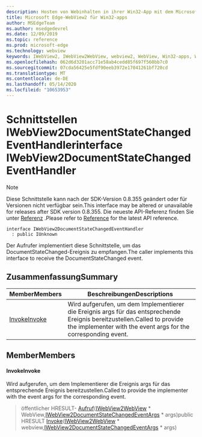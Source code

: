 ```yaml
---
description: Hosten von Webinhalten in ihrer Win32-App mit dem Microsoft Edge WebView2-Steuerelement
title: Microsoft Edge-WebView2 für Win32-apps
author: MSEdgeTeam
ms.author: msedgedevrel
ms.date: 12/09/2019
ms.topic: reference
ms.prod: microsoft-edge
ms.technology: webview
keywords: IWebView2, IWebView2WebView, webview2, WebView, Win32-apps, Win32, Edge
ms.openlocfilehash: 062d6d3201acc71e58ab4cedd85f697f560bb7c0
ms.sourcegitcommit: 07cda56425e5fdf90eeb3972e17041261bf720cd
ms.translationtype: MT
ms.contentlocale: de-DE
ms.lasthandoff: 05/14/2020
ms.locfileid: "10653953"
---
```

# <span data-ttu-id="66739-104">Schnittstellen IWebView2DocumentStateChangedEventHandler</span><span class="sxs-lookup"><span data-stu-id="66739-104">interface IWebView2DocumentStateChangedEventHandler</span></span> 

> [!NOTE]
> <span data-ttu-id="66739-105">Diese Schnittstelle kann nach der SDK-Version 0.8.355 geändert oder für Versionen nicht verfügbar sein.</span><span class="sxs-lookup"><span data-stu-id="66739-105">This interface may be altered or unavailable for releases after SDK version 0.8.355.</span></span> <span data-ttu-id="66739-106">Die neueste API-Referenz finden Sie unter [Referenz](../../../webview2-api-reference.md) .</span><span class="sxs-lookup"><span data-stu-id="66739-106">Please refer to [Reference](../../../webview2-api-reference.md) for the latest API reference.</span></span>

```
interface IWebView2DocumentStateChangedEventHandler
  : public IUnknown
```

<span data-ttu-id="66739-107">Der Aufrufer implementiert diese Schnittstelle, um das DocumentStateChanged-Ereignis zu empfangen.</span><span class="sxs-lookup"><span data-stu-id="66739-107">The caller implements this interface to receive the DocumentStateChanged event.</span></span>

## <span data-ttu-id="66739-108">Zusammenfassung</span><span class="sxs-lookup"><span data-stu-id="66739-108">Summary</span></span>

 <span data-ttu-id="66739-109">Member</span><span class="sxs-lookup"><span data-stu-id="66739-109">Members</span></span>                        | <span data-ttu-id="66739-110">Beschreibungen</span><span class="sxs-lookup"><span data-stu-id="66739-110">Descriptions</span></span>
--------------------------------|---------------------------------------------
[<span data-ttu-id="66739-111">Invoke</span><span class="sxs-lookup"><span data-stu-id="66739-111">Invoke</span></span>](#invoke) | <span data-ttu-id="66739-112">Wird aufgerufen, um dem Implementierer die Ereignis args für das entsprechende Ereignis bereitzustellen.</span><span class="sxs-lookup"><span data-stu-id="66739-112">Called to provide the implementer with the event args for the corresponding event.</span></span>

## <span data-ttu-id="66739-113">Member</span><span class="sxs-lookup"><span data-stu-id="66739-113">Members</span></span>

#### <span data-ttu-id="66739-114">Invoke</span><span class="sxs-lookup"><span data-stu-id="66739-114">Invoke</span></span> 

<span data-ttu-id="66739-115">Wird aufgerufen, um dem Implementierer die Ereignis args für das entsprechende Ereignis bereitzustellen.</span><span class="sxs-lookup"><span data-stu-id="66739-115">Called to provide the implementer with the event args for the corresponding event.</span></span>

> <span data-ttu-id="66739-116">öffentlicher HRESULT- [Aufruf](#invoke)([IWebView2WebView](IWebView2WebView.md) \* WebView,[IWebView2DocumentStateChangedEventArgs](IWebView2DocumentStateChangedEventArgs.md) \* args)</span><span class="sxs-lookup"><span data-stu-id="66739-116">public HRESULT [Invoke](#invoke)([IWebView2WebView](IWebView2WebView.md) \* webview,[IWebView2DocumentStateChangedEventArgs](IWebView2DocumentStateChangedEventArgs.md) \* args)</span></span>

